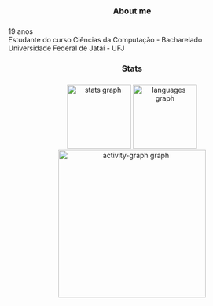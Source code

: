 <h3 align="center">About me</h3>

###

<p align="left">19 anos<br>Estudante do curso Ciências da Computação - Bacharelado<br>Universidade Federal de Jataí - UFJ</p>

###

<h3 align="center">Stats</h3>

###

<div align="center">
  <img src="https://github-readme-stats.vercel.app/api?username=San-Victor&hide_title=false&hide_rank=false&show_icons=true&include_all_commits=true&count_private=true&disable_animations=false&theme=github_dark&locale=en&hide_border=false&order=1" height="130" alt="stats graph"  />
  <img src="https://github-readme-stats.vercel.app/api/top-langs?username=San-Victor&locale=en&hide_title=false&layout=compact&card_width=320&langs_count=4&theme=github_dark&hide_border=false&order=2" height="130" alt="languages graph"  />
  <img src="https://github-readme-activity-graph.vercel.app/graph?username=San-Victor&radius=16&theme=github-dark&area=true&order=5&hide_border=true&hide_title=true" height="300" alt="activity-graph graph"  />
</div>

###
